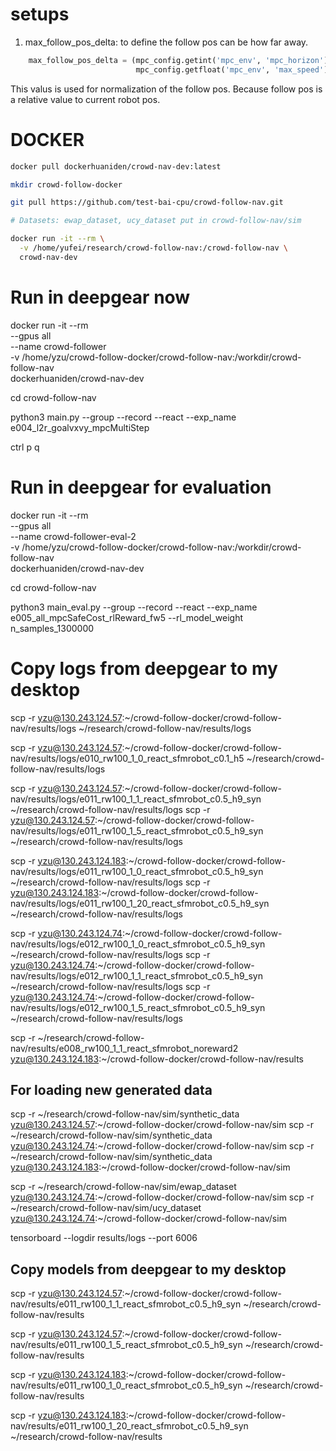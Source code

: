 # setups 


1. max_follow_pos_delta: to define the follow pos can be how far away.

```python
    max_follow_pos_delta = (mpc_config.getint('mpc_env', 'mpc_horizon') *
                            mpc_config.getfloat('mpc_env', 'max_speed'))
```
This valus is used for normalization of the follow pos. Because follow pos is a relative value to current robot pos.




# DOCKER

```bash
docker pull dockerhuaniden/crowd-nav-dev:latest

mkdir crowd-follow-docker

git pull https://github.com/test-bai-cpu/crowd-follow-nav.git

# Datasets: ewap_dataset, ucy_dataset put in crowd-follow-nav/sim

docker run -it --rm \
  -v /home/yufei/research/crowd-follow-nav:/crowd-follow-nav \
  crowd-nav-dev
```


# Run in deepgear now

docker run -it --rm \
  --gpus all \
  --name crowd-follower \
  -v /home/yzu/crowd-follow-docker/crowd-follow-nav:/workdir/crowd-follow-nav \
  dockerhuaniden/crowd-nav-dev


cd crowd-follow-nav

python3 main.py --group --record --react --exp_name e004_l2r_goalvxvy_mpcMultiStep

ctrl p q


# Run in deepgear for evaluation
docker run -it --rm \
  --gpus all \
  --name crowd-follower-eval-2 \
  -v /home/yzu/crowd-follow-docker/crowd-follow-nav:/workdir/crowd-follow-nav \
  dockerhuaniden/crowd-nav-dev

cd crowd-follow-nav

python3 main_eval.py --group --record --react --exp_name e005_all_mpcSafeCost_rlReward_fw5 --rl_model_weight n_samples_1300000

# Copy logs from deepgear to my desktop
scp -r yzu@130.243.124.57:~/crowd-follow-docker/crowd-follow-nav/results/logs ~/research/crowd-follow-nav/results/logs

scp -r yzu@130.243.124.57:~/crowd-follow-docker/crowd-follow-nav/results/logs/e010_rw100_1_0_react_sfmrobot_c0.1_h5 ~/research/crowd-follow-nav/results/logs


scp -r yzu@130.243.124.57:~/crowd-follow-docker/crowd-follow-nav/results/logs/e011_rw100_1_1_react_sfmrobot_c0.5_h9_syn ~/research/crowd-follow-nav/results/logs
scp -r yzu@130.243.124.57:~/crowd-follow-docker/crowd-follow-nav/results/logs/e011_rw100_1_5_react_sfmrobot_c0.5_h9_syn ~/research/crowd-follow-nav/results/logs

scp -r yzu@130.243.124.183:~/crowd-follow-docker/crowd-follow-nav/results/logs/e011_rw100_1_0_react_sfmrobot_c0.5_h9_syn ~/research/crowd-follow-nav/results/logs
scp -r yzu@130.243.124.183:~/crowd-follow-docker/crowd-follow-nav/results/logs/e011_rw100_1_20_react_sfmrobot_c0.5_h9_syn ~/research/crowd-follow-nav/results/logs

scp -r yzu@130.243.124.74:~/crowd-follow-docker/crowd-follow-nav/results/logs/e012_rw100_1_0_react_sfmrobot_c0.5_h9_syn ~/research/crowd-follow-nav/results/logs
scp -r yzu@130.243.124.74:~/crowd-follow-docker/crowd-follow-nav/results/logs/e012_rw100_1_1_react_sfmrobot_c0.5_h9_syn ~/research/crowd-follow-nav/results/logs
scp -r yzu@130.243.124.74:~/crowd-follow-docker/crowd-follow-nav/results/logs/e012_rw100_1_5_react_sfmrobot_c0.5_h9_syn ~/research/crowd-follow-nav/results/logs


<!-- scp -r yzu@130.243.124.183:~/crowd-follow-docker/crowd-follow-nav/results/logs/e010_rw100_1_5_react_sfmrobot ~/research/crowd-follow-nav/results/logs -->


scp -r ~/research/crowd-follow-nav/results/e008_rw100_1_1_react_sfmrobot_noreward2 yzu@130.243.124.183:~/crowd-follow-docker/crowd-follow-nav/results

## For loading new generated data 
scp -r ~/research/crowd-follow-nav/sim/synthetic_data yzu@130.243.124.57:~/crowd-follow-docker/crowd-follow-nav/sim
scp -r ~/research/crowd-follow-nav/sim/synthetic_data yzu@130.243.124.74:~/crowd-follow-docker/crowd-follow-nav/sim
scp -r ~/research/crowd-follow-nav/sim/synthetic_data yzu@130.243.124.183:~/crowd-follow-docker/crowd-follow-nav/sim

scp -r ~/research/crowd-follow-nav/sim/ewap_dataset yzu@130.243.124.74:~/crowd-follow-docker/crowd-follow-nav/sim
scp -r ~/research/crowd-follow-nav/sim/ucy_dataset yzu@130.243.124.74:~/crowd-follow-docker/crowd-follow-nav/sim

tensorboard --logdir results/logs --port 6006



## Copy models from deepgear to my desktop
scp -r yzu@130.243.124.57:~/crowd-follow-docker/crowd-follow-nav/results/e011_rw100_1_1_react_sfmrobot_c0.5_h9_syn ~/research/crowd-follow-nav/results

scp -r yzu@130.243.124.57:~/crowd-follow-docker/crowd-follow-nav/results/e011_rw100_1_5_react_sfmrobot_c0.5_h9_syn ~/research/crowd-follow-nav/results


scp -r yzu@130.243.124.183:~/crowd-follow-docker/crowd-follow-nav/results/e011_rw100_1_0_react_sfmrobot_c0.5_h9_syn ~/research/crowd-follow-nav/results

scp -r yzu@130.243.124.183:~/crowd-follow-docker/crowd-follow-nav/results/e011_rw100_1_20_react_sfmrobot_c0.5_h9_syn ~/research/crowd-follow-nav/results